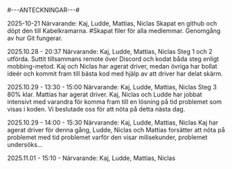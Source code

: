 
#---ANTECKNINGAR---#

2025-10-21
Närvarande: Kaj, Ludde, Mattias, Niclas
Skapat en github och döpt den till Kabelkramarna. #Skapat filer för alla medlemmar. 
Genomgång av hur Git fungerar.


2025.10.28 - 20:37
Närvarande: Kaj, Ludde, Mattias, Niclas
Steg 1 och 2 utförda. Suttit tillsammans remote över Discord och kodat båda steg enligt mobbing-metod. Kaj och Niclas har agerat driver, medan övriga har bollat ideér och kommit fram till bästa kod med hjälp av att driver har delat skärm.

2025.10.29 - 13:30 - 15:00
Närvarande: Kaj, Ludde, Mattias, Niclas
Steg 3 80% klar. Mattias har agerat driver. Kaj, Niclas och Ludde har jobbat intensivt med varandra för komma fram till en lösning på tid problemet som visas i koden.
Vi beslutade oss för att nöta på detta nästa dag.

2025.10.29 - 14:00 - 15:30
Närvarande: Kaj, Ludde, Mattias, Niclas
Kaj har agerat driver för denna gång, Ludde, Niclas och Mattias forsätter att nöta på problemet med tid problemet varför den visar milisekunder, problemet undersöks...

2025.11.01 - 15:10 - 
Närvarande: Kaj, Ludde, Mattias, Niclas







